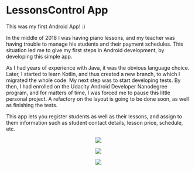 # LessonsControl App

This was my first Android App! :)

In the middle of 2018 I was having piano lessons, and my teacher was having trouble to manage his students and their payment schedules. This situation led me to give my first steps in Android development, by developing this simple app.

As I had years of experience with Java, it was the obvious language choice. Later, I started to learn Kotlin, and thus created a new branch, to which I migrated the whole code. My next step was to start developing tests. By then, I had enrolled on the Udacity Android Developer Nanodegree program, and for matters of time, I was forced me to pause this little personal project. A refactory on the layout is going to be done soon, as well as finishing the tests.

This app lets you register students as well as their lessons, and assign to them information such as student contact details, lesson price, schedule, etc.

<p align="center">
  <img src="https://i.imgur.com/yUxHpwe.png">
</p>

<p align="center">
  <img src="https://i.imgur.com/BqAm718.png">
</p>

<p align="center">
  <img src="https://i.imgur.com/DZGhUDq.png">
</p>
